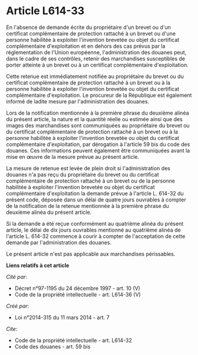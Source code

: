 # Article L614-33

En l'absence de demande écrite du propriétaire d'un brevet ou d'un certificat complémentaire de protection rattaché à un
brevet ou d'une personne habilitée à exploiter l'invention brevetée ou objet du certificat complémentaire d'exploitation et
en dehors des cas prévus par la réglementation de l'Union européenne, l'administration des douanes peut, dans le cadre de ses
contrôles, retenir des marchandises susceptibles de porter atteinte à un brevet ou à un certificat complémentaire
d'exploitation. 

Cette retenue est immédiatement notifiée au propriétaire du brevet ou du certificat complémentaire de protection rattaché à
un brevet ou à la personne habilitée à exploiter l'invention brevetée ou objet du certificat complémentaire d'exploitation.
Le procureur de la République est également informé de ladite mesure par l'administration des douanes. 

Lors de la notification mentionnée à la première phrase du deuxième alinéa du présent article, la nature et la quantité
réelle ou estimée ainsi que des images des marchandises sont communiquées au propriétaire du brevet ou du certificat
complémentaire de protection rattaché à un brevet ou à la personne habilitée à exploiter l'invention brevetée ou objet du
certificat complémentaire d'exploitation, par dérogation à l'article 59 bis du code des douanes. Ces informations peuvent
également être communiquées avant la mise en œuvre de la mesure prévue au présent article. 

La mesure de retenue est levée de plein droit si l'administration des douanes n'a pas reçu du propriétaire du brevet ou du
certificat complémentaire de protection rattaché à un brevet ou de la personne habilitée à exploiter l'invention brevetée ou
objet du certificat complémentaire d'exploitation la demande prévue à l'article L. 614-32 du présent code, déposée dans un
délai de quatre jours ouvrables à compter de la notification de la retenue mentionnée à la première phrase du deuxième alinéa
du présent article. 

Si la demande a été reçue conformément au quatrième alinéa du présent article, le délai de dix jours ouvrables mentionné au
quatrième alinéa de l'article L. 614-32 commence à courir à compter de l'acceptation de cette demande par l'administration
des douanes. 

Le présent article n'est pas applicable aux marchandises périssables.

**Liens relatifs à cet article**

_Cité par_:

  - Décret n°97-1195 du 24 décembre 1997 - art. 10 (V)
  - Code de la propriété intellectuelle - art. L614-36 (V)

_Créé par_:

  - Loi n°2014-315 du 11 mars 2014 - art. 7

_Cite_:

  - Code de la propriété intellectuelle - art. L614-32
  - Code des douanes - art. 59 bis
